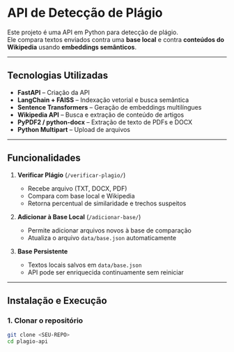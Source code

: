 # API de Detecção de Plágio 

Este projeto é uma API em Python para detecção de plágio.  
Ele compara textos enviados contra uma **base local** e contra **conteúdos do Wikipedia** usando **embeddings semânticos**.

---

## **Tecnologias Utilizadas**

- **FastAPI** – Criação da API
- **LangChain + FAISS** – Indexação vetorial e busca semântica
- **Sentence Transformers** – Geração de embeddings multilíngues
- **Wikipedia API** – Busca e extração de conteúdo de artigos
- **PyPDF2 / python-docx** – Extração de texto de PDFs e DOCX
- **Python Multipart** – Upload de arquivos

---

## **Funcionalidades**

1. **Verificar Plágio** (`/verificar-plagio/`)
   - Recebe arquivo (TXT, DOCX, PDF)
   - Compara com base local e Wikipedia
   - Retorna percentual de similaridade e trechos suspeitos

2. **Adicionar à Base Local** (`/adicionar-base/`)
   - Permite adicionar arquivos novos à base de comparação
   - Atualiza o arquivo `data/base.json` automaticamente

3. **Base Persistente**
   - Textos locais salvos em `data/base.json`
   - API pode ser enriquecida continuamente sem reiniciar

---

## **Instalação e Execução**

### **1. Clonar o repositório**
```bash
git clone <SEU-REPO>
cd plagio-api